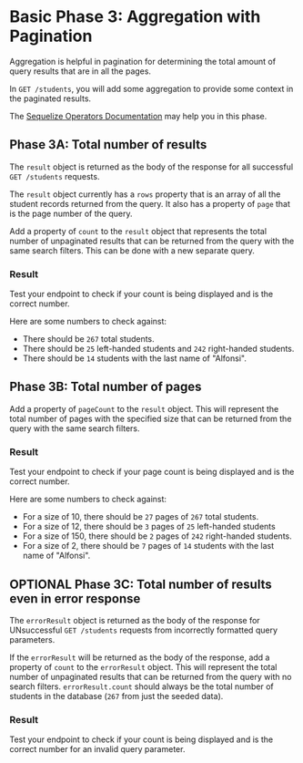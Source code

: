 # Basic Phase 3: Aggregation with Pagination

Aggregation is helpful in pagination for determining the total amount of query
results that are in all the pages.

In `GET /students`, you will add some aggregation to provide some context in
the paginated results.

The [Sequelize Operators Documentation][op-docs] may help you in this phase.

## Phase 3A: Total number of results

The `result` object is returned as the body of the response for all successful
`GET /students` requests.

The `result` object currently has a `rows` property that is an array of all the
student records returned from the query. It also has a property of `page` that
is the page number of the query.

Add a property of `count` to the `result` object that represents the total
number of unpaginated results that can be returned from the query with the same
search filters. This can be done with a new separate query.

### Result

Test your endpoint to check if your count is being displayed and is the correct
number.

Here are some numbers to check against:

* There should be `267` total students.
* There should be `25` left-handed students and `242` right-handed students.
* There should be `14` students with the last name of "Alfonsi".

## Phase 3B: Total number of pages

Add a property of `pageCount` to the `result` object. This will represent the
total number of pages with the specified size that can be returned from the
query with the same search filters.

### Result

Test your endpoint to check if your page count is being displayed and is the
correct number.

Here are some numbers to check against:

* For a size of 10, there should be `27` pages of `267` total students.
* For a size of 12, there should be `3` pages of `25` left-handed students
* For a size of 150, there should be `2` pages of `242` right-handed students.
* For a size of 2, there should be `7` pages of `14` students with the last name
  of "Alfonsi".

## OPTIONAL Phase 3C: Total number of results even in error response

The `errorResult` object is returned as the body of the response for
UNsuccessful `GET /students` requests from incorrectly formatted query
parameters.

If the `errorResult` will be returned as the body of the response, add a
property of `count` to the `errorResult` object. This will represent the total
number of unpaginated results that can be returned from the query with no
search filters. `errorResult.count` should always be the total number of
students in the database (`267` from just the seeded data).

### Result

Test your endpoint to check if your count is being displayed and is the correct
number for an invalid query parameter.

[op-docs]: https://sequelize.org/v5/manual/querying.html